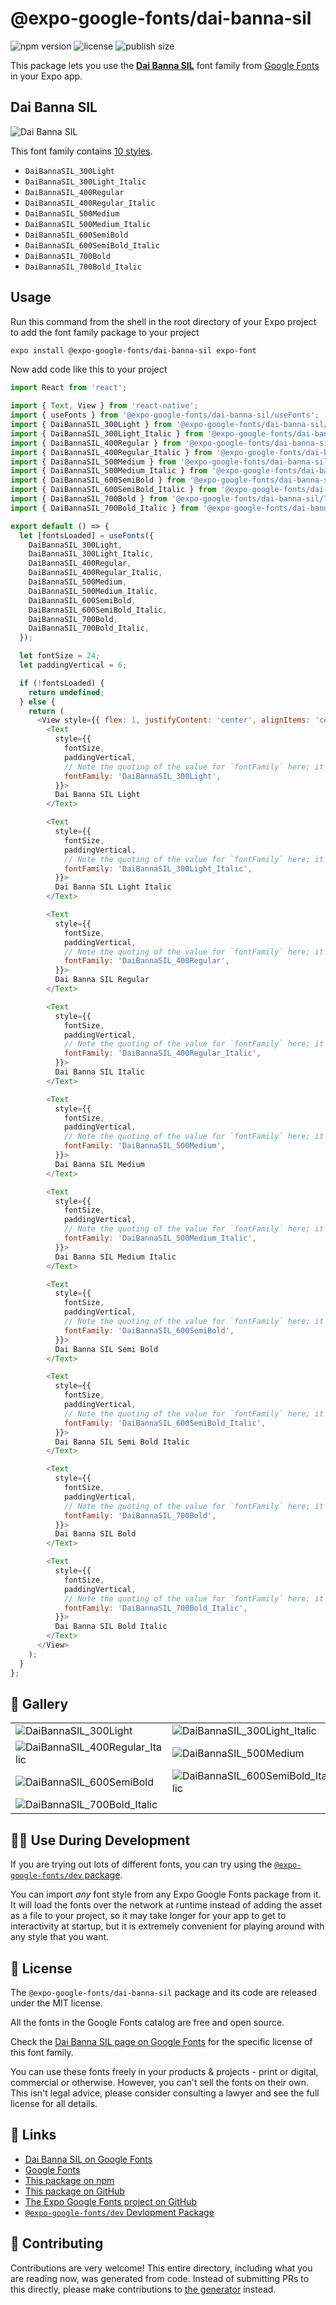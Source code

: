 # @expo-google-fonts/dai-banna-sil

![npm version](https://flat.badgen.net/npm/v/@expo-google-fonts/dai-banna-sil)
![license](https://flat.badgen.net/github/license/expo/google-fonts)
![publish size](https://flat.badgen.net/packagephobia/install/@expo-google-fonts/dai-banna-sil)

This package lets you use the [**Dai Banna SIL**](https://fonts.google.com/specimen/Dai+Banna+SIL) font family from [Google Fonts](https://fonts.google.com/) in your Expo app.

## Dai Banna SIL

![Dai Banna SIL](./font-family.png)

This font family contains [10 styles](#-gallery).

- `DaiBannaSIL_300Light`
- `DaiBannaSIL_300Light_Italic`
- `DaiBannaSIL_400Regular`
- `DaiBannaSIL_400Regular_Italic`
- `DaiBannaSIL_500Medium`
- `DaiBannaSIL_500Medium_Italic`
- `DaiBannaSIL_600SemiBold`
- `DaiBannaSIL_600SemiBold_Italic`
- `DaiBannaSIL_700Bold`
- `DaiBannaSIL_700Bold_Italic`

## Usage

Run this command from the shell in the root directory of your Expo project to add the font family package to your project
```sh
expo install @expo-google-fonts/dai-banna-sil expo-font
```

Now add code like this to your project
```js
import React from 'react';

import { Text, View } from 'react-native';
import { useFonts } from '@expo-google-fonts/dai-banna-sil/useFonts';
import { DaiBannaSIL_300Light } from '@expo-google-fonts/dai-banna-sil/300Light';
import { DaiBannaSIL_300Light_Italic } from '@expo-google-fonts/dai-banna-sil/300Light_Italic';
import { DaiBannaSIL_400Regular } from '@expo-google-fonts/dai-banna-sil/400Regular';
import { DaiBannaSIL_400Regular_Italic } from '@expo-google-fonts/dai-banna-sil/400Regular_Italic';
import { DaiBannaSIL_500Medium } from '@expo-google-fonts/dai-banna-sil/500Medium';
import { DaiBannaSIL_500Medium_Italic } from '@expo-google-fonts/dai-banna-sil/500Medium_Italic';
import { DaiBannaSIL_600SemiBold } from '@expo-google-fonts/dai-banna-sil/600SemiBold';
import { DaiBannaSIL_600SemiBold_Italic } from '@expo-google-fonts/dai-banna-sil/600SemiBold_Italic';
import { DaiBannaSIL_700Bold } from '@expo-google-fonts/dai-banna-sil/700Bold';
import { DaiBannaSIL_700Bold_Italic } from '@expo-google-fonts/dai-banna-sil/700Bold_Italic';

export default () => {
  let [fontsLoaded] = useFonts({
    DaiBannaSIL_300Light,
    DaiBannaSIL_300Light_Italic,
    DaiBannaSIL_400Regular,
    DaiBannaSIL_400Regular_Italic,
    DaiBannaSIL_500Medium,
    DaiBannaSIL_500Medium_Italic,
    DaiBannaSIL_600SemiBold,
    DaiBannaSIL_600SemiBold_Italic,
    DaiBannaSIL_700Bold,
    DaiBannaSIL_700Bold_Italic,
  });

  let fontSize = 24;
  let paddingVertical = 6;

  if (!fontsLoaded) {
    return undefined;
  } else {
    return (
      <View style={{ flex: 1, justifyContent: 'center', alignItems: 'center' }}>
        <Text
          style={{
            fontSize,
            paddingVertical,
            // Note the quoting of the value for `fontFamily` here; it expects a string!
            fontFamily: 'DaiBannaSIL_300Light',
          }}>
          Dai Banna SIL Light
        </Text>

        <Text
          style={{
            fontSize,
            paddingVertical,
            // Note the quoting of the value for `fontFamily` here; it expects a string!
            fontFamily: 'DaiBannaSIL_300Light_Italic',
          }}>
          Dai Banna SIL Light Italic
        </Text>

        <Text
          style={{
            fontSize,
            paddingVertical,
            // Note the quoting of the value for `fontFamily` here; it expects a string!
            fontFamily: 'DaiBannaSIL_400Regular',
          }}>
          Dai Banna SIL Regular
        </Text>

        <Text
          style={{
            fontSize,
            paddingVertical,
            // Note the quoting of the value for `fontFamily` here; it expects a string!
            fontFamily: 'DaiBannaSIL_400Regular_Italic',
          }}>
          Dai Banna SIL Italic
        </Text>

        <Text
          style={{
            fontSize,
            paddingVertical,
            // Note the quoting of the value for `fontFamily` here; it expects a string!
            fontFamily: 'DaiBannaSIL_500Medium',
          }}>
          Dai Banna SIL Medium
        </Text>

        <Text
          style={{
            fontSize,
            paddingVertical,
            // Note the quoting of the value for `fontFamily` here; it expects a string!
            fontFamily: 'DaiBannaSIL_500Medium_Italic',
          }}>
          Dai Banna SIL Medium Italic
        </Text>

        <Text
          style={{
            fontSize,
            paddingVertical,
            // Note the quoting of the value for `fontFamily` here; it expects a string!
            fontFamily: 'DaiBannaSIL_600SemiBold',
          }}>
          Dai Banna SIL Semi Bold
        </Text>

        <Text
          style={{
            fontSize,
            paddingVertical,
            // Note the quoting of the value for `fontFamily` here; it expects a string!
            fontFamily: 'DaiBannaSIL_600SemiBold_Italic',
          }}>
          Dai Banna SIL Semi Bold Italic
        </Text>

        <Text
          style={{
            fontSize,
            paddingVertical,
            // Note the quoting of the value for `fontFamily` here; it expects a string!
            fontFamily: 'DaiBannaSIL_700Bold',
          }}>
          Dai Banna SIL Bold
        </Text>

        <Text
          style={{
            fontSize,
            paddingVertical,
            // Note the quoting of the value for `fontFamily` here; it expects a string!
            fontFamily: 'DaiBannaSIL_700Bold_Italic',
          }}>
          Dai Banna SIL Bold Italic
        </Text>
      </View>
    );
  }
};

```

## 🔡 Gallery


||||
|-|-|-|
|![DaiBannaSIL_300Light](.//300Light/DaiBannaSIL_300Light.ttf.png)|![DaiBannaSIL_300Light_Italic](.//300Light_Italic/DaiBannaSIL_300Light_Italic.ttf.png)|![DaiBannaSIL_400Regular](.//400Regular/DaiBannaSIL_400Regular.ttf.png)||
|![DaiBannaSIL_400Regular_Italic](.//400Regular_Italic/DaiBannaSIL_400Regular_Italic.ttf.png)|![DaiBannaSIL_500Medium](.//500Medium/DaiBannaSIL_500Medium.ttf.png)|![DaiBannaSIL_500Medium_Italic](.//500Medium_Italic/DaiBannaSIL_500Medium_Italic.ttf.png)||
|![DaiBannaSIL_600SemiBold](.//600SemiBold/DaiBannaSIL_600SemiBold.ttf.png)|![DaiBannaSIL_600SemiBold_Italic](.//600SemiBold_Italic/DaiBannaSIL_600SemiBold_Italic.ttf.png)|![DaiBannaSIL_700Bold](.//700Bold/DaiBannaSIL_700Bold.ttf.png)||
|![DaiBannaSIL_700Bold_Italic](.//700Bold_Italic/DaiBannaSIL_700Bold_Italic.ttf.png)||||


## 👩‍💻 Use During Development

If you are trying out lots of different fonts, you can try using the [`@expo-google-fonts/dev` package](https://github.com/freeboub/google-fonts/tree/master/font-packages/dev#readme).

You can import *any* font style from any Expo Google Fonts package from it. It will load the fonts
over the network at runtime instead of adding the asset as a file to your project, so it may take longer
for your app to get to interactivity at startup, but it is extremely convenient
for playing around with any style that you want.

## 📖 License

The `@expo-google-fonts/dai-banna-sil` package and its code are released under the MIT license.

All the fonts in the Google Fonts catalog are free and open source.

Check the [Dai Banna SIL page on Google Fonts](https://fonts.google.com/specimen/Dai+Banna+SIL) for the specific license of this font family.

You can use these fonts freely in your products & projects - print or digital, commercial or otherwise. However, you can't sell the fonts on their own. This isn't legal advice, please consider consulting a lawyer and see the full license for all details.

## 🔗 Links

- [Dai Banna SIL on Google Fonts](https://fonts.google.com/specimen/Dai+Banna+SIL)
- [Google Fonts](https://fonts.google.com/)
- [This package on npm](https://www.npmjs.com/package/@expo-google-fonts/dai-banna-sil)
- [This package on GitHub](https://github.com/freeboub/google-fonts/tree/master/font-packages/dai-banna-sil)
- [The Expo Google Fonts project on GitHub](https://github.com/freeboub/google-fonts)
- [`@expo-google-fonts/dev` Devlopment Package](https://github.com/freeboub/google-fonts/tree/master/font-packages/dev)

## 🤝 Contributing

Contributions are very welcome! This entire directory, including what you are reading now, was generated from code. Instead of submitting PRs to this directly, please make contributions to [the generator](https://github.com/freeboub/google-fonts/tree/master/packages/generator) instead.
